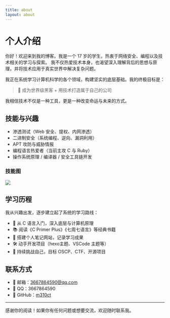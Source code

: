 ```yaml
---
title: about
layout: about
---
```

# 个人介绍

你好！欢迎来到我的博客。我是一个 17 岁的学生，热衷于网络安全、编程以及技术相关的学习与探索。
我不仅热爱技术本身，也渴望深入理解背后的思想与原理，并将技术应用于真实世界中解决复杂问题。

我正在系统学习计算机科学的各个领域，构建坚实的底层基础。我的终极目标是：
> 🚀 成为世界级黑客 + 用技术打造属于自己的公司

我相信技术不仅是一种工具，更是一种改变命运与未来的方式。

## 技能与兴趣

- 渗透测试（Web 安全、提权、内网渗透）
- 二进制安全（系统编程、逆向、漏洞利用）
- APT 攻防与威胁情报
- 编程语言热爱者（当前主攻 C 与 Ruby）
- 操作系统原理 / 编译器 / 安全工具链开发

### 技能图
![](https://skillicons.dev/icons?i=html,css,js,ruby,php,java,python,c,cpp,go,nodejs,tailwind,docker,kubernetes,redis,mysql,linux,kali,ubuntu,windows,apple,idea,phpstorm,pycharm,postman,vscode,visualstudio,git,npm,github&perline=10)

## 学习历程

我从兴趣出发，逐步建立起了系统的学习路线：
- 🔧 从 C 语言入门，深入底层与计算机原理
- 📚 阅读《C Primer Plus》《七周七语言》等经典书籍
- 📓 搭建个人笔记网站，记录学习成果
- 🛠️ 动手开发项目（hexo主题、VSCode 主题等）
- 🎯 持续挑战自己，目标 OSCP、CTF、开源项目

## 联系方式

- 📧 邮箱：[3667864590@qq.com](mailto:3667864590@qq.com)
- 💬 QQ：3667864590
- 🐙 GitHub：[m310ct](https://github.com/m310ct)

---

感谢你的阅读！如果你有任何问题或想要交流，欢迎随时联系我。
